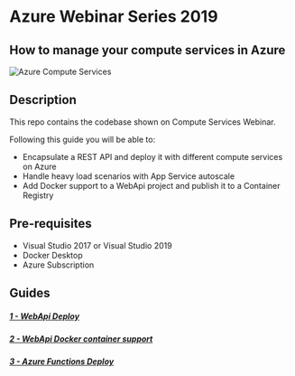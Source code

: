# Azure Webinar Series 2019

## How to manage your compute services in Azure

![Azure Compute Services](./screenshots/containers/1-Azure.png)

## Description

This repo contains the codebase shown on Compute Services Webinar.

Following this guide you will be able to:
- Encapsulate a REST API and deploy it with different compute services on Azure
- Handle heavy load scenarios with App Service autoscale
- Add Docker support to a WebApi project and publish it to a Container Registry


## Pre-requisites

- Visual Studio 2017 or Visual Studio 2019
- Docker Desktop
- Azure Subscription

## Guides

##### [1 - WebApi Deploy](./AzureWebinarSeries-WebApi.md)
##### [2 - WebApi Docker container support](./AzureWebinarSeries-Docker.md)
##### [3 - Azure Functions Deploy](./AzureWebinarSeries-Functions.md)